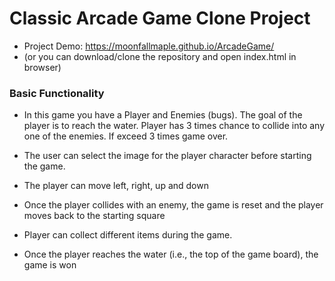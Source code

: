 # Classic Arcade Game Clone Project

- Project Demo: https://moonfallmaple.github.io/ArcadeGame/
- (or you can download/clone the repository and open index.html in browser)

### Basic Functionality

- In this game you have a Player and Enemies (bugs). The goal of the player is to reach the water. Player has 3 times chance to collide into any one of the enemies. If exceed 3 times game over. 

- The user can select the image for the player character before starting the game. 
- The player can move left, right, up and down
- Once the player collides with an enemy, the game is reset and the player moves back to the starting square
- Player can collect different items during the game.
- Once the player reaches the water (i.e., the top of the game board), the game is won


